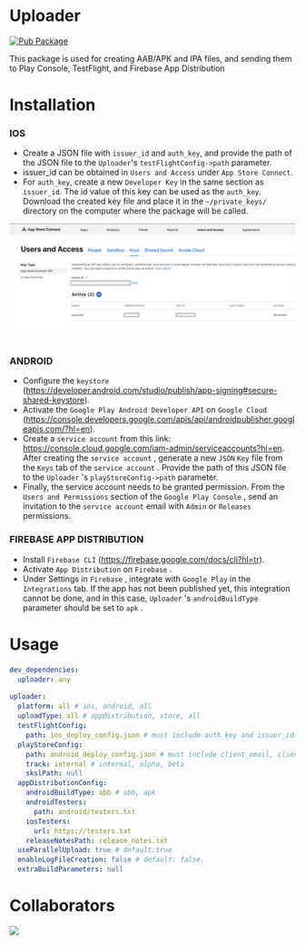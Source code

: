 # Uploader

[![Pub Package](https://img.shields.io/pub/v/uploader.svg)](https://pub.dev/packages/uploader)

This package is used for creating AAB/APK and IPA files, and sending them to Play Console, TestFlight, and Firebase App Distribution

# Installation

### IOS

- Create a JSON file with `issuer_id` and `auth_key`, and provide the path of the JSON file to the `Uploader`'s `testFlightConfig->path` parameter.
- issuer_id can be obtained in `Users and Access` under `App Store Connect`.
- For `auth_key`, create a new `Developer Key` in the same section as `issuer_id`. The id value of this key can be used as the `auth_key`. Download the created key file and place it in the `~/private_keys/` directory on the computer where the package will be called.

![instruction](asset/instructions/instruction_1.png)

### ANDROID

- Configure the `keystore` (https://developer.android.com/studio/publish/app-signing#secure-shared-keystore).
- Activate the `Google Play Android Developer API` on `Google Cloud ` (https://console.developers.google.com/apis/api/androidpublisher.googleapis.com/?hl=en).
- Create a `service account` from this link: https://console.cloud.google.com/iam-admin/serviceaccounts?hl=en. After creating the `service account` , generate a new `JSON` `Key` file from the `Keys` tab of the `service account` . Provide the path of this JSON file to the `Uploader` 's `playStoreConfig->path` parameter.
- Finally, the service account needs to be granted permission. From the ` Users and Permissions` section of the `Google Play Console` , send an invitation to the `service account` email with `Admin` or `Releases` permissions.

### FIREBASE APP DISTRIBUTION

- Install `Firebase CLI` (https://firebase.google.com/docs/cli?hl=tr).
- Activate `App Distribution` on `Firebase` .
- Under Settings in `Firebase` , integrate with `Google Play` in the `Integrations` tab. If the app has not been published yet, this integration cannot be done, and in this case, `Uploader` 's `androidBuildType` parameter should be set to `apk` .

# Usage

```yaml
dev_dependencies:
  uploader: any
```

```yaml
uploader:
  platform: all # ios, android, all
  uploadType: all # appDistribution, store, all
  testFlightConfig:
    path: ios_deploy_config.json # must include auth_key and issuer_id
  playStoreConfig:
    path: android_deploy_config.json # must include client_email, client_id, private_key
    track: internal # internal, alpha, beta
    skslPath: null
  appDistributionConfig:
    androidBuildType: abb # abb, apk
    androidTesters:
      path: android/testers.txt
    iosTesters:
      url: https://testers.txt
    releaseNotesPath: release_notes.txt
  useParallelUpload: true # default:true
  enableLogFileCreation: false # default: false.
  extraBuildParameters: null
```

# Collaborators

<a href="https://github.com/emircetn/uploader/graphs/contributors">
  <img src="https://contrib.rocks/image?repo=emircetn/uploader" />
</a>
